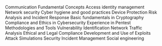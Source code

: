 Communication
Fundamental Concepts
Access identity management
Network security
Cyber ​​hygiene and good practices
Device Protection
Risk Analysis and Incident Response
Basic fundamentals in Cryptography
Compliance and Ethics in Cybersecurity
Experience in Pentest Methodologies and Tools
Vulnerability Identification
Network Traffic Analysis
Ethical and Legal Compliance
Development and Use of Exploits
Attack Simulations
Security Incident Management
Social engineering
